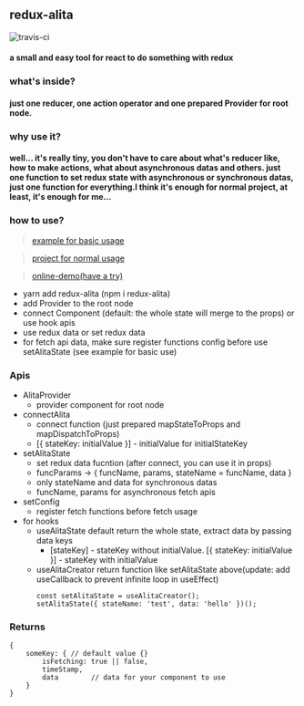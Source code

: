 ## redux-alita
![travis-ci](https://travis-ci.org/yezihaohao/redux-alita.svg?branch=master)

#### a small and easy tool for react to do something with redux

### what's inside?

#### just one reducer, one action operator and one prepared Provider for root node.

### why use it?

#### well... it's really tiny, you don't have to care about what's reducer like, how to make actions, what about asynchronous datas and others. just one function to set redux state with asynchronous or synchronous datas, just one function for everything.I think it's enough for normal project, at least, it's enough for me...

### how to use?

> [example for basic usage](https://github.com/yezihaohao/redux-alita/tree/master/example)

> [project for normal usage](https://github.com/yezihaohao/react-admin)

> [online-demo(have a try)](https://codesandbox.io/s/redux-alita-pmc0y)

- yarn add redux-alita (npm i redux-alita)
- add Provider to the root node
- connect Component (default: the whole state will merge to the props) or use hook apis
- use redux data or set redux data
- for fetch api data, make sure register functions config before use setAlitaState (see example for basic use)

### Apis

- AlitaProvider
    - provider component for root node
- connectAlita
    - connect function (just prepared mapStateToProps and mapDispatchToProps)
    - [{ stateKey: initialValue }] - initialValue for initialStateKey
- setAlitaState
    - set redux data fucntion (after connect, you can use it in props)
    - funcParams -> { funcName, params, stateName = funcName, data }
    - only stateName and data for synchronous datas
    - funcName, params for asynchronous fetch apis
- setConfig
    - register fetch functions before fetch usage
- for hooks
    - useAlitaState default return the whole state, extract data by passing data keys
        - [stateKey] - stateKey without initialValue. [{ stateKey: initialValue }] - stateKey with initialValue
    - useAlitaCreator return function like setAlitaState above(update: add useCallback to prevent infinite loop in useEffect)
        ```
        const setAlitaState = useAlitaCreator();
        setAlitaState({ stateName: 'test', data: 'hello' })();
        ```

### Returns

```
{
    someKey: { // default value {}
        isFetching: true || false,
        timeStamp,
        data        // data for your component to use
    }
}
```
